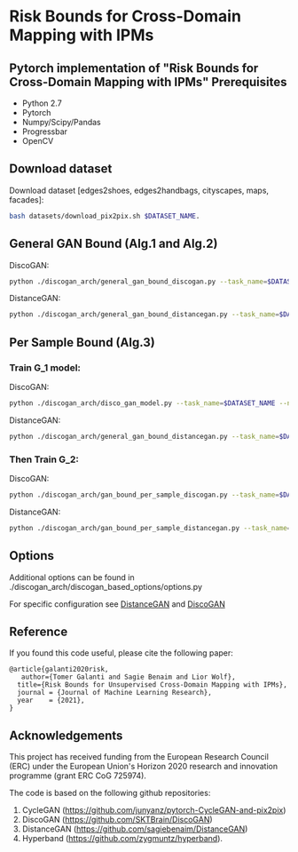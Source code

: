 # Risk Bounds for Cross-Domain Mapping with IPMs

Pytorch implementation of "Risk Bounds for Cross-Domain Mapping with IPMs" 
Prerequisites
--------------
- Python 2.7
- Pytorch
- Numpy/Scipy/Pandas
- Progressbar
- OpenCV

## Download dataset
Download dataset [edges2shoes, edges2handbags, cityscapes, maps, facades]: 
```sh
bash datasets/download_pix2pix.sh $DATASET_NAME.
```

## General GAN Bound (Alg.1 and Alg.2)
DiscoGAN:
```sh
python ./discogan_arch/general_gan_bound_discogan.py --task_name=$DATASET_NAME
```

DistanceGAN:
```sh
python ./discogan_arch/general_gan_bound_distancegan.py --task_name=$DATASET_NAME
```

## Per Sample Bound (Alg.3)

### Train G_1 model:
DiscoGAN:
```sh
python ./discogan_arch/disco_gan_model.py --task_name=$DATASET_NAME --num_layers=3
```

DistanceGAN:
```sh
python ./discogan_arch/general_gan_bound_distancegan.py --task_name=$DATASET_NAME
```

### Then Train G_2:
DiscoGAN:

```sh
python ./discogan_arch/gan_bound_per_sample_discogan.py --task_name=$DATASET_NAME --pretrained_generator_A_path='./models/model_gen_A-10' --pretrained_generator_B_path='./models/model_gen_B-10' --pretrained_discriminator_A_path='./models/model_dis_A-10' --pretrained_discriminator_B_path='./models/model_dis_B-10' --one_sample_index=$SAMPLE_NUMBER
```

DistanceGAN:

```sh
python ./discogan_arch/gan_bound_per_sample_distancegan.py --task_name=$DATASET_NAME --pretrained_generator_A_path='./models/model_gen_A-10' --pretrained_generator_B_path='./models/model_gen_B-10' --pretrained_discriminator_A_path='./models/model_dis_A-10' --pretrained_discriminator_B_path='./models/model_dis_B-10' --one_sample_index=$SAMPLE_NUMBER
```

## Options
Additional options can be found in ./discogan_arch/discogan_based_options/options.py

For specific configuration see [DistanceGAN](https://github.com/sagiebenaim/DistanceGAN) and [DiscoGAN](https://github.com/SKTBrain/DiscoGAN)

## Reference
If you found this code useful, please cite the following paper:
```
@article{galanti2020risk,
   author={Tomer Galanti and Sagie Benaim and Lior Wolf},
  title={Risk Bounds for Unsupervised Cross-Domain Mapping with IPMs},
  journal = {Journal of Machine Learning Research},
  year    = {2021},
}
```

## Acknowledgements
This project has received funding from the European Research Council (ERC) under the European Union's Horizon 2020 research and innovation programme (grant ERC CoG 725974).

The code is based on the following github repositories:
1. CycleGAN (https://github.com/junyanz/pytorch-CycleGAN-and-pix2pix)
2. DiscoGAN (https://github.com/SKTBrain/DiscoGAN)
3. DistanceGAN (https://github.com/sagiebenaim/DistanceGAN)
4. Hyperband (https://github.com/zygmuntz/hyperband).


